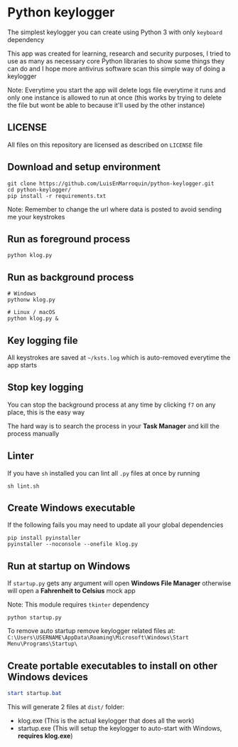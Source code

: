 # Python keylogger

The simplest keylogger you can create using Python 3 with only `keyboard` dependency

This app was created for learning, research and security purposes,
I tried to use as many as necessary core Python libraries to show some things they can do
and I hope more antivirus software scan this simple way of doing a keylogger

Note: Everytime you start the app will delete logs file everytime it runs and only one instance is allowed to run at once
(this works by trying to delete the file but wont be able to because it'll used by the other instance)

## LICENSE

All files on this repository are licensed as described on `LICENSE` file 

## Download and setup environment

```shell
git clone https://github.com/LuisEnMarroquin/python-keylogger.git
cd python-keylogger/
pip install -r requirements.txt
```

Note: Remember to change the url where data is posted to avoid sending me your keystrokes

## Run as foreground process

```shell
python klog.py
```

## Run as background process

```shell
# Windows
pythonw klog.py

# Linux / macOS
python klog.py &
```

## Key logging file

All keystrokes are saved at `~/ksts.log` which is auto-removed everytime the app starts

## Stop key logging

You can stop the background process at any time by clicking `f7` on any place, this is the easy way

The hard way is to search the process in your **Task Manager** and kill the process manually

## Linter

If you have `sh` installed you can lint all `.py` files at once by running

```shell
sh lint.sh
```

## Create Windows executable

If the following fails you may need to update all your global dependencies

```shell
pip install pyinstaller
pyinstaller --noconsole --onefile klog.py
```

## Run at startup on Windows

If `startup.py` gets any argument will open **Windows File Manager** otherwise will open a **Fahrenheit to Celsius** mock app

Note: This module requires `tkinter` dependency

```shell
python startup.py
```

To remove auto startup remove keylogger related files at:
`C:\Users\USERNAME\AppData\Roaming\Microsoft\Windows\Start Menu\Programs\Startup\`

## Create portable executables to install on other Windows devices

```powershell
start startup.bat
```

This will generate 2 files at `dist/` folder:

* klog.exe (This is the actual keylogger that does all the work)
* startup.exe (This will setup the keylogger to auto-start with Windows, **requires klog.exe**)
